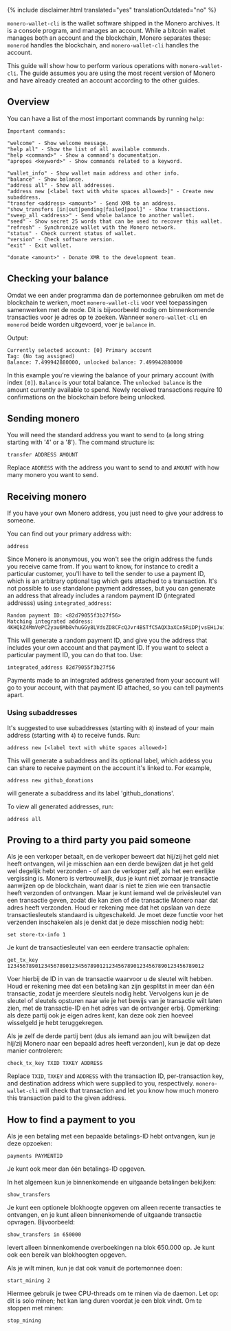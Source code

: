 {% include disclaimer.html translated="yes" translationOutdated="no" %}

`monero-wallet-cli` is the wallet software shipped in the Monero
archives. It is a console program, and manages an account. While a bitcoin
wallet manages both an account and the blockchain, Monero separates these:
`monerod` handles the blockchain, and `monero-wallet-cli` handles the
account.

This guide will show how to perform various operations with
`monero-wallet-cli`. The guide assumes you are using the most recent version
of Monero and have already created an account according to the other guides.

## Overview

You can have a list of the most important commands by running `help`:

```
Important commands:

"welcome" - Show welcome message.
"help all" - Show the list of all available commands.
"help <command>" - Show a command's documentation.
"apropos <keyword>" - Show commands related to a keyword.

"wallet_info" - Show wallet main address and other info.
"balance" - Show balance.
"address all" - Show all addresses.
"address new [<label text with white spaces allowed>]" - Create new subaddress.
"transfer <address> <amount>" - Send XMR to an address.
"show_transfers [in|out|pending|failed|pool]" - Show transactions.
"sweep_all <address>" - Send whole balance to another wallet.
"seed" - Show secret 25 words that can be used to recover this wallet.
"refresh" - Synchronize wallet with the Monero network.
"status" - Check current status of wallet.
"version" - Check software version.
"exit" - Exit wallet.

"donate <amount>" - Donate XMR to the development team.
```

## Checking your balance

Omdat we een ander programma dan de portemonnee gebruiken om met de
blockchain te werken, moet `monero-wallet-cli` voor veel toepassingen
samenwerken met de node. Dit is bijvoorbeeld nodig om binnenkomende
transacties voor je adres op te zoeken.  Wanneer `monero-wallet-cli` en
`monerod` beide worden uitgevoerd, voer je `balance` in.

Output:

```
Currently selected account: [0] Primary account
Tag: (No tag assigned)
Balance: 7.499942880000, unlocked balance: 7.499942880000
```

In this example you're viewing the balance of your primary account (with
index `[0]`). `Balance` is your total balance. The `unlocked balance` is the
amount currently available to spend. Newly received transactions require 10
confirmations on the blockchain before being unlocked.

## Sending monero

You will need the standard address you want to send to (a long string
starting with '4' or a '8'). The command structure is:

```
transfer ADDRESS AMOUNT
```

Replace `ADDRESS` with the address you want to send to and `AMOUNT` with how
many monero you want to send.

## Receiving monero

If you have your own Monero address, you just need to give your address to
someone.

You can find out your primary address with:

```
address
```

Since Monero is anonymous, you won't see the origin address the funds you
receive came from. If you want to know, for instance to credit a particular
customer, you'll have to tell the sender to use a payment ID, which is an
arbitrary optional tag which gets attached to a transaction. It's not
possible to use standalone payment addresses, but you can generate an
address that already includes a random payment ID (integrated addresss)
using `integrated_address`:

```
Random payment ID: <82d79055f3b27f56>
Matching integrated address: 4KHQkZ4MmVePC2yau6Mb8vhuGGy8LVdsZD8CFcQJvr4BSTfC5AQX3aXCn5RiDPjvsEHiJu1TC1ybR8pRTCbZM5bhTrAD3HDwWMtAn1K7nV
```

This will generate a random payment ID, and give you the address that
includes your own account and that payment ID. If you want to select a
particular payment ID, you can do that too. Use:

```
integrated_address 82d79055f3b27f56
```

Payments made to an integrated address generated from your account will go
to your account, with that payment ID attached, so you can tell payments
apart.

### Using subaddresses

It's suggested to use subaddresses (starting with `8`) instead of your main
address (starting with `4`) to receive funds. Run:

```
address new [<label text with white spaces allowed>]
```

This will generate a subaddress and its optional label, which addess you can
share to receive payment on the account it's linked to.  For example,

```
address new github_donations
```

will generate a subaddress and its label 'github_donations'.

To view all generated addresses, run:

```
address all
```

## Proving to a third party you paid someone

Als je een verkoper betaalt, en de verkoper beweert dat hij/zij het geld
niet heeft ontvangen, wil je misschien aan een derde bewijzen dat je het
geld wel degelijk hebt verzonden - of aan de verkoper zelf, als het een
eerlijke vergissing is. Monero is vertrouwelijk, dus je kunt niet zomaar je
transactie aanwijzen op de blockchain, want daar is niet te zien wie een
transactie heeft verzonden of ontvangen. Maar je kunt iemand wel de
privésleutel van een transactie geven, zodat die kan zien of die transactie
Monero naar dat adres heeft verzonden. Houd er rekening mee dat het opslaan
van deze transactiesleutels standaard is uitgeschakeld.  Je moet deze
functie voor het verzenden inschakelen als je denkt dat je deze misschien
nodig hebt:

```
set store-tx-info 1
```

Je kunt de transactiesleutel van een eerdere transactie ophalen:

```
get_tx_key 1234567890123456789012345678901212345678901234567890123456789012
```

Voer hierbij de ID in van de transactie waarvoor u de sleutel wilt
hebben. Houd er rekening mee dat een betaling kan zijn gesplitst in meer dan
één transactie, zodat je meerdere sleutels nodig hebt. Vervolgens kun je de
sleutel of sleutels opsturen naar wie je het bewijs van je transactie wilt
laten zien, met de transactie-ID en het adres van de ontvanger
erbij. Opmerking: als deze partij ook je eigen adres kent, kan deze ook zien
hoeveel wisselgeld je hebt teruggekregen.

Als je zelf de derde partij bent (dus als iemand aan jou wilt bewijzen dat
hij/zij Monero naar een bepaald adres heeft verzonden), kun je dat op deze
manier controleren:

```
check_tx_key TXID TXKEY ADDRESS
```

Replace `TXID`, `TXKEY` and `ADDRESS` with the transaction ID,
per-transaction key, and destination address which were supplied to you,
respectively. `monero-wallet-cli` will check that transaction and let you
know how much monero this transaction paid to the given address.

## How to find a payment to you

Als je een betaling met een bepaalde betalings-ID hebt ontvangen, kun je
deze opzoeken:

```
payments PAYMENTID
```

Je kunt ook meer dan één betalings-ID opgeven.

In het algemeen kun je binnenkomende en uitgaande betalingen bekijken:

```
show_transfers
```

Je kunt een optionele blokhoogte opgeven om alleen recente transacties te
ontvangen, en je kunt alleen binnenkomende of uitgaande transactie
opvragen. Bijvoorbeeld:

```
show_transfers in 650000
```

levert alleen binnenkomende overboekingen na blok 650.000 op. Je kunt ook
een bereik van blokhoogten opgeven.

Als je wilt minen, kun je dat ook vanuit de portemonnee doen:

```
start_mining 2
```

Hiermee gebruik je twee CPU-threads om te minen via de daemon. Let op: dit
is solo minen; het kan lang duren voordat je een blok vindt. Om te stoppen
met minen:

```
stop_mining
```
